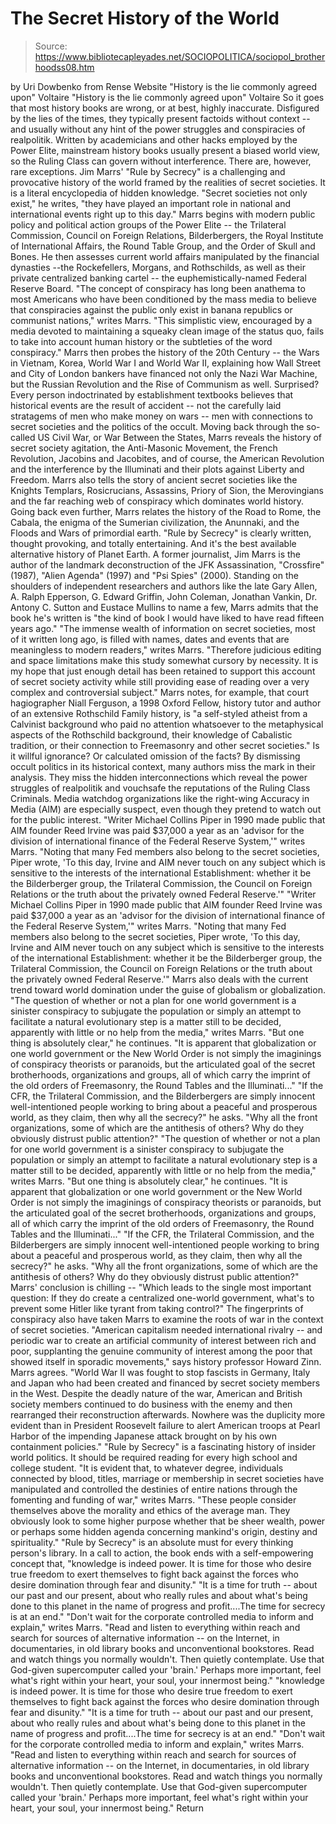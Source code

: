 # The Secret History of the World

> Source: https://www.bibliotecapleyades.net/SOCIOPOLITICA/sociopol_brotherhoodss08.htm

by Uri Dowbenko
from Rense Website
"History is the lie commonly agreed upon" Voltaire
"History is the lie commonly agreed upon"
Voltaire
So it goes that most history books are wrong, or at best, highly inaccurate. Disfigured by the lies of the times, they typically present factoids without context -- and usually without any hint of the power struggles and conspiracies of realpolitik. Written by academicians and other hacks employed by the Power Elite, mainstream history books usually present a biased world view, so the Ruling Class can govern without interference. There are, however, rare exceptions. Jim Marrs' "Rule by Secrecy" is a challenging and provocative history of the world framed by the realities of secret societies. It is a literal encyclopedia of hidden knowledge.
"Secret societies not only exist," he writes, "they have played an important role in national and international events right up to this day."
Marrs begins with modern public policy and political action groups of the Power Elite -- the Trilateral Commission, Council on Foreign Relations, Bilderbergers, the Royal Institute of International Affairs, the Round Table Group, and the Order of Skull and Bones. He then assesses current world affairs manipulated by the financial dynasties --the Rockefellers, Morgans, and Rothschilds, as well as their private centralized banking cartel -- the euphemistically-named Federal Reserve Board.
"The concept of conspiracy has long been anathema to most Americans who have been conditioned by the mass media to believe that conspiracies against the public only exist in banana republics or communist nations," writes Marrs. "This simplistic view, encouraged by a media devoted to maintaining a squeaky clean image of the status quo, fails to take into account human history or the subtleties of the word conspiracy."
Marrs then probes the history of the 20th Century -- the Wars in Vietnam, Korea, World War I and World War II, explaining how Wall Street and City of London bankers have financed not only the Nazi War Machine, but the Russian Revolution and the Rise of Communism as well. Surprised? Every person indoctrinated by establishment textbooks believes that historical events are the result of accident -- not the carefully laid stratagems of men who make money on wars -- men with connections to secret societies and the politics of the occult. Moving back through the so-called US Civil War, or War Between the States, Marrs reveals the history of secret society agitation, the Anti-Masonic Movement, the French Revolution, Jacobins and Jacobites, and of course, the American Revolution and the interference by the Illuminati and their plots against Liberty and Freedom. Marrs also tells the story of ancient secret societies like the Knights Templars, Rosicrucians, Assassins, Priory of Sion, the Merovingians and the far reaching web of conspiracy which dominates world history. Going back even further, Marrs relates the history of the Road to Rome, the Cabala, the enigma of the Sumerian civilization, the Anunnaki, and the Floods and Wars of primordial earth. "Rule by Secrecy" is clearly written, thought provoking, and totally entertaining. And it's the best available alternative history of Planet Earth. A former journalist, Jim Marrs is the author of the landmark deconstruction of the JFK Assassination, "Crossfire" (1987), "Alien Agenda" (1997) and "Psi Spies" (2000). Standing on the shoulders of independent researchers and authors like the late Gary Allen, A. Ralph Epperson, G. Edward Griffin, John Coleman, Jonathan Vankin, Dr. Antony C. Sutton and Eustace Mullins to name a few, Marrs admits that the book he's written is "the kind of book I would have liked to have read fifteen years ago."
"The immense wealth of information on secret societies, most of it written long ago, is filled with names, dates and events that are meaningless to modern readers," writes Marrs. "Therefore judicious editing and space limitations make this study somewhat cursory by necessity. It is my hope that just enough detail has been retained to support this account of secret society activity while still providing ease of reading over a very complex and controversial subject."
Marrs notes, for example, that court hagiographer Niall Ferguson, a 1998 Oxford Fellow, history tutor and author of an extensive Rothschild Family history, is
"a self-styled atheist from a Calvinist background who paid no attention whatsoever to the metaphysical aspects of the Rothschild background, their knowledge of Cabalistic tradition, or their connection to Freemasonry and other secret societies."
Is it willful ignorance? Or calculated omission of the facts? By dismissing occult politics in its historical context, many authors miss the mark in their analysis. They miss the hidden interconnections which reveal the power struggles of realpolitik and vouchsafe the reputations of the Ruling Class Criminals. Media watchdog organizations like the right-wing Accuracy in Media (AIM) are especially suspect, even though they pretend to watch out for the public interest.
"Writer Michael Collins Piper in 1990 made public that AIM founder Reed Irvine was paid $37,000 a year as an 'advisor for the division of international finance of the Federal Reserve System,'" writes Marrs. "Noting that many Fed members also belong to the secret societies, Piper wrote, 'To this day, Irvine and AIM never touch on any subject which is sensitive to the interests of the international Establishment: whether it be the Bilderberger group, the Trilateral Commission, the Council on Foreign Relations or the truth about the privately owned Federal Reserve.'"
"Writer Michael Collins Piper in 1990 made public that AIM founder Reed Irvine was paid $37,000 a year as an 'advisor for the division of international finance of the Federal Reserve System,'" writes Marrs. "Noting that many Fed members also belong to the secret societies, Piper wrote,
'To this day, Irvine and AIM never touch on any subject which is sensitive to the interests of the international Establishment: whether it be the Bilderberger group, the Trilateral Commission, the Council on Foreign Relations or the truth about the privately owned Federal Reserve.'"
Marrs also deals with the current trend toward world domination under the guise of globalism or globalization.
"The question of whether or not a plan for one world government is a sinister conspiracy to subjugate the population or simply an attempt to facilitate a natural evolutionary step is a matter still to be decided, apparently with little or no help from the media," writes Marrs. "But one thing is absolutely clear," he continues. "It is apparent that globalization or one world government or the New World Order is not simply the imaginings of conspiracy theorists or paranoids, but the articulated goal of the secret brotherhoods, organizations and groups, all of which carry the imprint of the old orders of Freemasonry, the Round Tables and the Illuminati..." "If the CFR, the Trilateral Commission, and the Bilderbergers are simply innocent well-intentioned people working to bring about a peaceful and prosperous world, as they claim, then why all the secrecy?" he asks. "Why all the front organizations, some of which are the antithesis of others? Why do they obviously distrust public attention?"
"The question of whether or not a plan for one world government is a sinister conspiracy to subjugate the population or simply an attempt to facilitate a natural evolutionary step is a matter still to be decided, apparently with little or no help from the media," writes Marrs. "But one thing is absolutely clear," he continues. "It is apparent that globalization or one world government or the New World Order is not simply the imaginings of conspiracy theorists or paranoids, but the articulated goal of the secret brotherhoods, organizations and groups, all of which carry the imprint of the old orders of Freemasonry, the Round Tables and the Illuminati..." "If the CFR, the Trilateral Commission, and the Bilderbergers are simply innocent well-intentioned people working to bring about a peaceful and prosperous world, as they claim, then why all the secrecy?" he asks.
"Why all the front organizations, some of which are the antithesis of others? Why do they obviously distrust public attention?"
Marrs' conclusion is chilling --
"Which leads to the single most important question: If they do create a centralized one-world government, what's to prevent some Hitler like tyrant from taking control?"
The fingerprints of conspiracy also have taken Marrs to examine the roots of war in the context of secret societies.
"American capitalism needed international rivalry -- and periodic war to create an artificial community of interest between rich and poor, supplanting the genuine community of interest among the poor that showed itself in sporadic movements," says history professor Howard Zinn.
Marrs agrees.
"World War II was fought to stop fascists in Germany, Italy and Japan who had been created and financed by secret society members in the West. Despite the deadly nature of the war, American and British society members continued to do business with the enemy and then rearranged their reconstruction afterwards. Nowhere was the duplicity more evident than in President Roosevelt failure to alert American troops at Pearl Harbor of the impending Japanese attack brought on by his own containment policies."
"Rule by Secrecy" is a fascinating history of insider world politics. It should be required reading for every high school and college student.
"It is evident that, to whatever degree, individuals connected by blood, titles, marriage or membership in secret societies have manipulated and controlled the destinies of entire nations through the fomenting and funding of war," writes Marrs. "These people consider themselves above the morality and ethics of the average man. They obviously look to some higher purpose whether that be sheer wealth, power or perhaps some hidden agenda concerning mankind's origin, destiny and spirituality."
"Rule by Secrecy" is an absolute must for every thinking person's library. In a call to action, the book ends with a self-empowering concept that,
"knowledge is indeed power. It is time for those who desire true freedom to exert themselves to fight back against the forces who desire domination through fear and disunity." "It is a time for truth -- about our past and our present, about who really rules and about what's being done to this planet in the name of progress and profit....The time for secrecy is at an end." "Don't wait for the corporate controlled media to inform and explain," writes Marrs. "Read and listen to everything within reach and search for sources of alternative information -- on the Internet, in documentaries, in old library books and unconventional bookstores. Read and watch things you normally wouldn't. Then quietly contemplate. Use that God-given supercomputer called your 'brain.' Perhaps more important, feel what's right within your heart, your soul, your innermost being."
"knowledge is indeed power. It is time for those who desire true freedom to exert themselves to fight back against the forces who desire domination through fear and disunity."
"It is a time for truth -- about our past and our present, about who really rules and about what's being done to this planet in the name of progress and profit....The time for secrecy is at an end." "Don't wait for the corporate controlled media to inform and explain," writes Marrs. "Read and listen to everything within reach and search for sources of alternative information -- on the Internet, in documentaries, in old library books and unconventional bookstores. Read and watch things you normally wouldn't. Then quietly contemplate. Use that God-given supercomputer called your 'brain.' Perhaps more important, feel what's right within your heart, your soul, your innermost being."
Return
